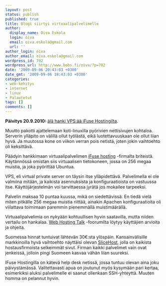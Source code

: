 ```yaml
---
layout: post
status: publish
published: true
title: Blogi siirtyi virtuaalipalvelimelle
author:
  display_name: Oiva Eskola
  login: oiva
  email: oiva.eskola@gmail.com
  url: ''
author_login: oiva
author_email: oiva.eskola@gmail.com
wordpress_id: 702
wordpress_url: http://www.bobs.fi/oiva/?p=702
date: '2009-09-06 20:43:03 +0300'
date_gmt: '2009-09-06 18:43:03 +0300'
categories:
- web-kehitys
- internet
- linux
- Palautetut
tags: []
comments: []
---
```

<p><strong>Päivitys 20.9.2010:</strong> <a href="http://oivaeskola.fi/2010/09/19/halvalla-ei-saa-hyvaa/">älä hanki VPS:ää iFuse Hostingilta</a>.</p>
<p>Muutto pakotti ajattelemaan koti-linuxilla pyörivien nettisivujen kohtaloa. Serverin ylläpito on välillä ollut työlästä, eikä luotettavuuskaan ole ollut liian hyvä. Ja muutossa kone on viikon verran pois netistä, joten jokin vaihtoehto oli keksittävä.</p>
<p>Päädyin hankkimaan virtuaalipalvelimen <a href="http://www.ifusehosting.com/home">iFuse hosting</a> -firmalta briteistä. Käytännössä omistan siis virtuaalisen tietokoneen, jossa on 256 megaa muistia, ja joka pyörittää Ubuntua.</p>
<p>VPS, eli virtual private server on täysin itse ylläpidettävä. Palvelimella ei ole valmiina mitään, ja kaikista asennuksista ja konfiguraatioista on vastuussa itse. Käyttöjärjestelmän voi tarvittaessa jyrätä jos mokailee tarpeeksi.</p>
<p>Palvelin maksaa 10 puntaa kuussa, mikä on siedettävissä. En tiedä vielä miten pitkälle 256 megaa muistia riittää, ainakin Apachen konfiguraatioita oli viilattava toimimaan paremmin pienemmällä muistimäärällä.</p>
<p>Virtuaalipalvelimia on nykyään kohtuullisen hyvin saatavilla, mutta niiden vertailu on hankalaa. <a href="http://www.webhostingtalk.com/forumdisplay.php?f=103">Web Hosting Talk</a> -foorumilta löytyy käyttäjien arvioita ja ohjeita.</p>
<p>Suomessa hinnat tuntuivat lähtevän 30&euro;:sta ylöspäin. Kansainvälisille markkinoilla hyvä vaihtoehto näyttäisi olevan <a href="http://www.slicehost.com/">SliceHost</a>, jolla on kaikista hostausfirmoista selkeimmät sivut. Firman kaikki palvelimet vain ovat jenkeissä, jolloin pingi Suomeen kasvaa vähän liian suureksi.</p>
<p>IFuse Hostingilla on kätevä help desk netissä, jossa tuntuu olevan aina joku päivystämässä. Valitettavasti apua on joutunut myös kysymään pari kertaa, esimerkiksi aluksi palvelimelle ei saanut ollenkaan SSH-yhteyttä. Muuten homma on pelannut hyvin.</p>
